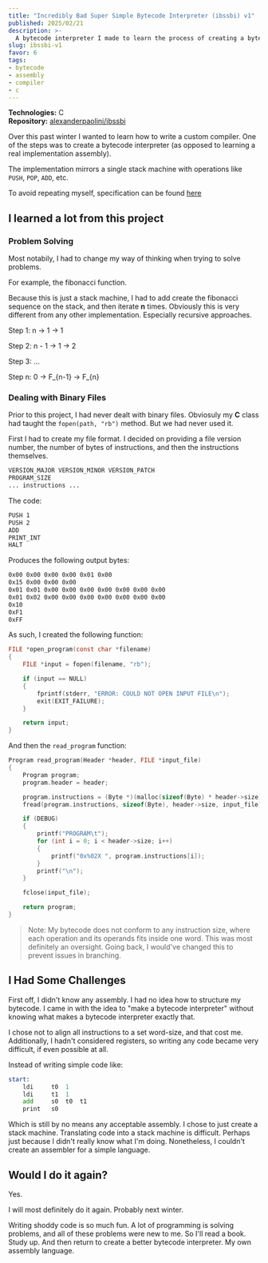 ```yaml
---
title: "Incredibly Bad Super Simple Bytecode Interpreter (ibssbi) v1"
published: 2025/02/21
description: >-
  A bytecode interpreter I made to learn the process of creating a bytecode interpreter.
slug: ibssbi-v1
favor: 6
tags:
- bytecode
- assembly
- compiler
- c
---
```


**Technologies:** C  
**Repository:** [alexanderpaolini/ibssbi](https://github.com/alexanderpaolini/ibssbi)

Over this past winter I wanted to learn how to write a custom compiler. One of the steps was to create a bytecode interpreter (as opposed to learning a real implementation assembly).

The implementation mirrors a single stack machine with operations like `PUSH`, `POP`, `ADD`, etc.

To avoid repeating myself, specification can be found [here](https://github.com/alexanderpaolini/ibssbi/blob/main/spec.md)

## I learned a lot from this project

### Problem Solving

Most notabily, I had to change my way of thinking when trying to solve problems.

For example, the fibonacci function.

Because this is just a stack machine, I had to add create the fibonacci sequence on the stack, and then iterate **n** times. Obviously this is very different from any other implementation. Especially recursive approaches.

Step 1: n -> 1 -> 1

Step 2: n - 1 -> 1 -> 2

Step 3: ...

Step n: 0 -> F_{n-1} -> F_{n}

### Dealing with Binary Files

Prior to this project, I had never dealt with binary files. Obviosuly my **C** class had taught the `fopen(path, "rb")` method. But we had never used it.

First I had to create my file format. I decided on providing a file version number, the number of bytes of instructions, and then the instructions themselves.

```txt
VERSION_MAJOR VERSION_MINOR VERSION_PATCH
PROGRAM_SIZE
... instructions ...
```

The code:

```txt
PUSH 1
PUSH 2
ADD
PRINT_INT
HALT
```

Produces the following output bytes:

```txt
0x00 0x00 0x00 0x00 0x01 0x00
0x15 0x00 0x00 0x00
0x01 0x01 0x00 0x00 0x00 0x00 0x00 0x00 0x00 
0x01 0x02 0x00 0x00 0x00 0x00 0x00 0x00 0x00 
0x10
0xF1 
0xFF
```

As such, I created the following function:

```c
FILE *open_program(const char *filename)
{
    FILE *input = fopen(filename, "rb");

    if (input == NULL)
    {
        fprintf(stderr, "ERROR: COULD NOT OPEN INPUT FILE\n");
        exit(EXIT_FAILURE);
    }

    return input;
}
```

And then the `read_program` function:

```c
Program read_program(Header *header, FILE *input_file)
{
    Program program;
    program.header = header;

    program.instructions = (Byte *)(malloc(sizeof(Byte) * header->size));
    fread(program.instructions, sizeof(Byte), header->size, input_file);

    if (DEBUG)
    {
        printf("PROGRAM\t");
        for (int i = 0; i < header->size; i++)
        {
            printf("0x%02X ", program.instructions[i]);
        }
        printf("\n");
    }

    fclose(input_file);

    return program;
}
```

> Note: My bytecode does not conform to any instruction size, where each operation and its operands fits inside one word. This was most definitely an oversight. Going back, I would've changed this to prevent issues in branching.

## I Had Some Challenges

First off, I didn't know any assembly. I had no idea how to structure my bytecode. I came in with the idea to "make a bytecode interpreter" without knowing what makes a bytecode interpreter exactly that.

I chose not to align all instructions to a set word-size, and that cost me. Additionally, I hadn't considered registers, so writing any code became very difficult, if even possible at all.

Instead of writing simple code like:

```asm
start:
    ldi     t0  1
    ldi     t1  1
    add     s0  t0  t1
    print   s0
```

Which is still by no means any acceptable assembly. I chose to just create a stack machine. Translating code into a stack machine is difficult. Perhaps just because I didn't really know what I'm doing. Nonetheless, I couldn't create an assembler for a simple language.

## Would I do it again?

Yes.

I will most definitely do it again. Probably next winter.

Writing shoddy code is so much fun. A lot of programming is solving problems, and all of these problems were new to me. So I'll read a book. Study up. And then return to create a better bytecode interpreter. My own assembly language.
